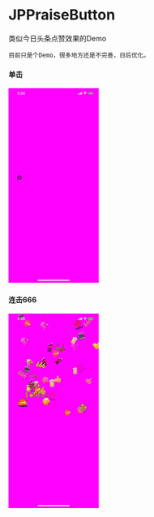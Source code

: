 # JPPraiseButton

类似今日头条点赞效果的Demo
    
    目前只是个Demo，很多地方还是不完善，日后优化。
    
#### 单击
![image](https://github.com/Rogue24/JPPraiseButton/blob/master/Cover/singleClick.gif)
    
#### 连击666
![image](https://github.com/Rogue24/JPPraiseButton/blob/master/Cover/holdDown.gif)
